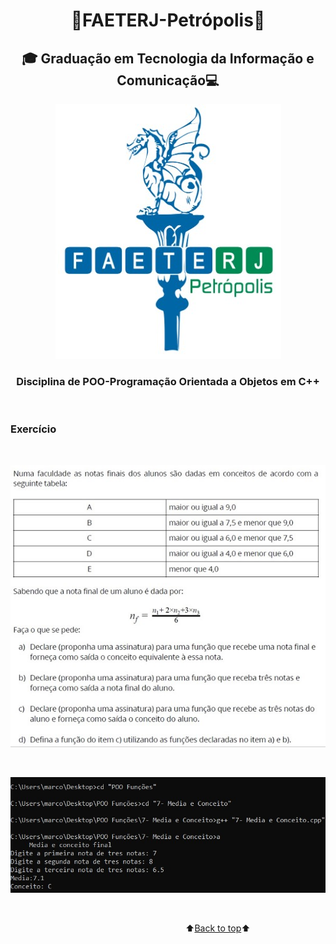 <h1 align="center"><a name="back-to-top"></a> 🐲FAETERJ-Petrópolis🐲</h1> 

<h2   align="center">🎓
    Graduação em Tecnologia da Informação e Comunicação💻</h2>
 <p align="center">
    <img src="https://github.com/marcosbarker/exerc.poo.func.07/blob/main/img/faeterj-logo.jpg" alt="faeterj-logo">
    </p>
<h3 align="center">
    Disciplina de POO-Programação Orientada a Objetos em C++</h3>







<br/>

### Exercício

<br/>

<p align="center">
    <a href="">
        <img src="https://github.com/marcosbarker/exerc.poo.func.07/blob/main/img/img-exerc.jpg" alt="imagem exercicio">
    </a>
    </p>







<br/>

<p align="center">
    <a href="">
        <img src="https://github.com/marcosbarker/exerc.poo.func.07/blob/main/img/7%201.jpg" alt="imagem terminal">
    </a>
    </p>




<br/>


&emsp;&emsp;&emsp;&emsp;&emsp;&emsp;&emsp;&emsp;&emsp;&emsp;&emsp;&emsp;&emsp;&emsp;&emsp;&emsp;&emsp;&emsp;&emsp;&emsp;⬆️[Back to top](#back-to-top)⬆️ 

